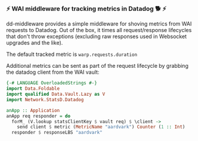 ### :zap: WAI middleware for tracking metrics in Datadog :dog2: :zap:

dd-middleware provides a simple middleware for shoving metrics from WAI
requests to Datadog. Out of the box, it times all request/response
lifecycles that don't throw exceptions (excluding raw responses used in
Websocket upgrades and the like).

The default tracked metric is `warp.requests.duration`

Additional metrics can be sent as part of the request lifecycle by
grabbing the datadog client from the WAI vault:

``` haskell
{-# LANGUAGE OverloadedStrings #-}
import Data.Foldable
import qualified Data.Vault.Lazy as V
import Network.StatsD.Datadog

anApp :: Application
anApp req responder = do
  forM_ (V.lookup statsClientKey $ vault req) $ \client ->
    send client $ metric (MetricName "aardvark") Counter (1 :: Int)
  responder $ responseLBS "aardvark"
```




